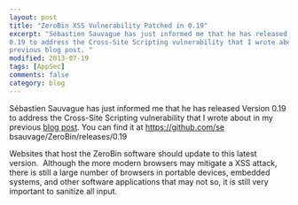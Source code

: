 ```yaml
---
layout: post
title: "ZeroBin XSS Vulnerability Patched in 0.19"
excerpt: "Sébastien Sauvague has just informed me that he has released Version
0.19 to address the Cross-Site Scripting vulnerability that I wrote about in my
previous blog post. "
modified: 2013-07-19
tags: [AppSec]
comments: false
category: blog
---
```


Sébastien Sauvague has just informed me that he has released Version 0.19 to
address the Cross-Site Scripting vulnerability that I wrote about in my
previous <a href="/blog/zerobin-as-a-xss-attack-platform/">blog post</a>. You
can find it at <a
href="https://github.com/sebsauvage/ZeroBin/releases/0.19">https://github.com/se
bsauvage/ZeroBin/releases/0.19</a>

Websites that host the ZeroBin software should update to this latest
version.  Although the more modern browsers may mitigate a XSS attack, there
is still a large number of browsers in portable devices, embedded systems, and
other software applications that may not so, it is still very important to
sanitize all input.
